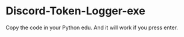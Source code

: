 # Discord-Token-Logger-exe

Copy the code in your Python edu. And it will work if you press enter.


